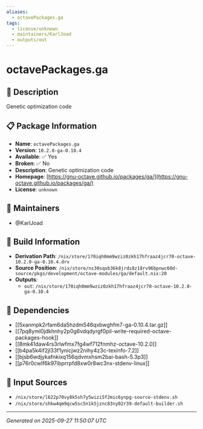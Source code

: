 ```yaml
---
aliases:
  - octavePackages.ga
tags:
  - license/unknown
  - maintainers/KarlJoad
  - outputs/out
---
```


# octavePackages.ga

## 📝 Description

Genetic optimization code

## 📋 Package Information

- **Name**: `octavePackages.ga`
- **Version**: `10.2.0-ga-0.10.4`
- **Available**: ✅ Yes
- **Broken**: ✅ No
- **Description**: Genetic optimization code
- **Homepage**: [https://gnu-octave.github.io/packages/ga/](https://gnu-octave.github.io/packages/ga/)
- **License**: `unknown`
## 👥 Maintainers

- @KarlJoad


## 🔧 Build Information

- **Derivation Path**: `/nix/store/170iqh0mm9wziz0zkh17hfraaz4jcr70-octave-10.2.0-ga-0.10.4.drv`
- **Source Position**: `/nix/store/ns30sqxb36k8jrds8z18rv96bpnwc60d-source/pkgs/development/octave-modules/ga/default.nix:20`
- **Outputs**:
  - `out`:  `/nix/store/170iqh0mm9wziz0zkh17hfraaz4jcr70-octave-10.2.0-ga-0.10.4`

## 🔗 Dependencies

- [[5xanmpk2rfam6da5hzdm546qxbwghfm7-ga-0.10.4.tar.gz]]
- [[7pq8yml0jdkhnhy2p0g6vdqdyrgf0pil-write-required-octave-packages-hook]]
- [[8mk41daw4rs3rlwfmx7fg4wf712fnmhz-octave-10.2.0]]
- [[b4pa5k4if2jl33f1ynicjwz2nihy4z3c-texinfo-7.2]]
- [[bjsb6wdjykafnkixq156qdvmxhsm2bai-bash-5.3p3]]
- [[p76r0cwlf6k97ibprrpfd8xw0r8wc3nx-stdenv-linux]]

## 📁 Input Sources

- `/nix/store/l622p70vy8k5sh7y5wizi5f2mic6ynpg-source-stdenv.sh`
- `/nix/store/shkw4qm9qcw5sc5n1k5jznc83ny02r39-default-builder.sh`

---
*Generated on 2025-09-27 11:50:07 UTC*
